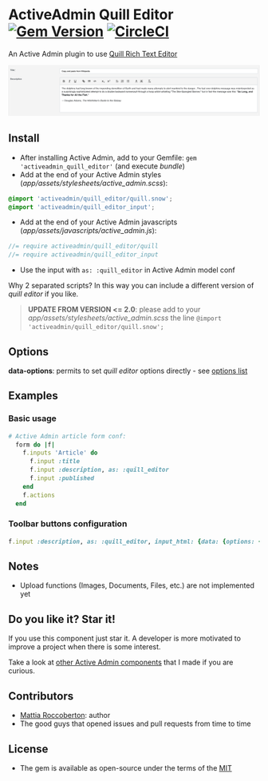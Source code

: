 # ActiveAdmin Quill Editor [![Gem Version](https://badge.fury.io/rb/activeadmin_quill_editor.svg)](https://badge.fury.io/rb/activeadmin_quill_editor) [![CircleCI](https://circleci.com/gh/blocknotes/activeadmin_quill_editor.svg?style=svg)](https://circleci.com/gh/blocknotes/activeadmin_quill_editor)

An Active Admin plugin to use [Quill Rich Text Editor](https://github.com/quilljs/quill)

![screenshot](screenshot.png)

## Install
- After installing Active Admin, add to your Gemfile: `gem 'activeadmin_quill_editor'` (and execute *bundle*)
- Add at the end of your Active Admin styles (_app/assets/stylesheets/active_admin.scss_):
```scss
@import 'activeadmin/quill_editor/quill.snow';
@import 'activeadmin/quill_editor_input';
```
- Add at the end of your Active Admin javascripts (_app/assets/javascripts/active_admin.js_):
```js
//= require activeadmin/quill_editor/quill
//= require activeadmin/quill_editor_input
```
- Use the input with `as: :quill_editor` in Active Admin model conf

Why 2 separated scripts? In this way you can include a different version of *quill editor* if you like.

> **UPDATE FROM VERSION <= 2.0**: please add to your _app/assets/stylesheets/active_admin.scss_ the line `@import 'activeadmin/quill_editor/quill.snow';`

## Options
**data-options**: permits to set *quill editor* options directly - see [options list](https://quilljs.com/docs/configuration/)

## Examples

### Basic usage

```ruby
# Active Admin article form conf:
  form do |f|
    f.inputs 'Article' do
      f.input :title
      f.input :description, as: :quill_editor
      f.input :published
    end
    f.actions
  end
```

### Toolbar buttons configuration

```ruby
f.input :description, as: :quill_editor, input_html: {data: {options: {modules: {toolbar: [['bold', 'italic', 'underline'], ['link']]}, placeholder: 'Type something...', theme: 'snow'}}}
```

## Notes
- Upload functions (Images, Documents, Files, etc.) are not implemented yet

## Do you like it? Star it!
If you use this component just star it. A developer is more motivated to improve a project when there is some interest.

Take a look at [other Active Admin components](https://github.com/blocknotes?utf8=✓&tab=repositories&q=activeadmin&type=source) that I made if you are curious.

## Contributors
- [Mattia Roccoberton](http://blocknot.es): author
- The good guys that opened issues and pull requests from time to time

## License
- The gem is available as open-source under the terms of the [MIT](LICENSE.txt)
